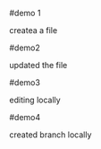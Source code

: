 #demo 1

createa a file


#demo2

updated the file

#demo3

editing locally

#demo4

created branch locally
